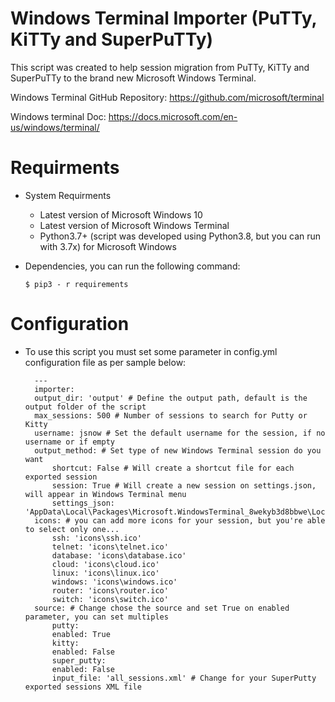 # Windows Terminal Importer (PuTTy, KiTTy and SuperPuTTy)

This script was created to help session migration from PuTTy, KiTTy and SuperPuTTy to the brand new Microsoft Windows Terminal.

Windows Terminal GitHub Repository:  https://github.com/microsoft/terminal

Windows terminal Doc: https://docs.microsoft.com/en-us/windows/terminal/

# Requirments

- System Requirments

    - Latest version of Microsoft Windows 10
    - Latest version of Microsoft Windows Terminal
    - Python3.7+ (script was developed using Python3.8, but you can run with 3.7x) for Microsoft Windows

- Dependencies, you can run the following command:

      $ pip3 - r requirements
     
# Configuration

- To use this script you must set some parameter in config.yml configuration file as per sample below:

        ---
        importer:
        output_dir: 'output' # Define the output path, default is the output folder of the script
        max_sessions: 500 # Number of sessions to search for Putty or Kitty
        username: jsnow # Set the default username for the session, if no username or if empty
        output_method: # Set type of new Windows Terminal session do you want
            shortcut: False # Will create a shortcut file for each exported session
            session: True # Will create a new session on settings.json, will appear in Windows Terminal menu
            settings_json: 'AppData\Local\Packages\Microsoft.WindowsTerminal_8wekyb3d8bbwe\LocalState\settings.json'
        icons: # you can add more icons for your session, but you're able to select only one...
            ssh: 'icons\ssh.ico'
            telnet: 'icons\telnet.ico'
            database: 'icons\database.ico'
            cloud: 'icons\cloud.ico'
            linux: 'icons\linux.ico'
            windows: 'icons\windows.ico'
            router: 'icons\router.ico'
            switch: 'icons\switch.ico'
        source: # Change chose the source and set True on enabled parameter, you can set multiples
            putty: 
            enabled: True
            kitty: 
            enabled: False
            super_putty:
            enabled: False
            input_file: 'all_sessions.xml' # Change for your SuperPutty exported sessions XML file
